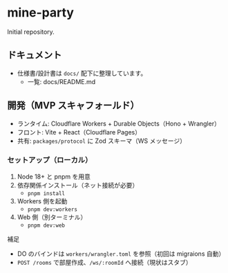 # mine-party

Initial repository.

## ドキュメント

- 仕様書/設計書は `docs/` 配下に整理しています。
  - 一覧: docs/README.md

## 開発（MVP スキャフォールド）

- ランタイム: Cloudflare Workers + Durable Objects（Hono + Wrangler）
- フロント: Vite + React（Cloudflare Pages）
- 共有: `packages/protocol` に Zod スキーマ（WS メッセージ）

### セットアップ（ローカル）

1. Node 18+ と pnpm を用意
2. 依存関係インストール（ネット接続が必要）
   - `pnpm install`
3. Workers 側を起動
   - `pnpm dev:workers`
4. Web 側（別ターミナル）
   - `pnpm dev:web`

補足
- DO のバインドは `workers/wrangler.toml` を参照（初回は migraions 自動）
- `POST /rooms` で部屋作成、`/ws/:roomId` へ接続（現状はスタブ）
